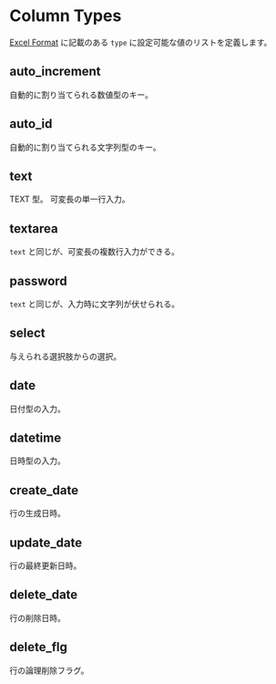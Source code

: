 # Column Types

[Excel Format](excel_format.md) に記載のある `type` に設定可能な値のリストを定義します。

## auto_increment

自動的に割り当てられる数値型のキー。

## auto_id

自動的に割り当てられる文字列型のキー。

## text

TEXT 型。
可変長の単一行入力。

## textarea

`text` と同じが、可変長の複数行入力ができる。

## password

`text` と同じが、入力時に文字列が伏せられる。

## select

与えられる選択肢からの選択。

## date

日付型の入力。

## datetime

日時型の入力。

## create_date

行の生成日時。

## update_date

行の最終更新日時。

## delete_date

行の削除日時。

## delete_flg

行の論理削除フラグ。
